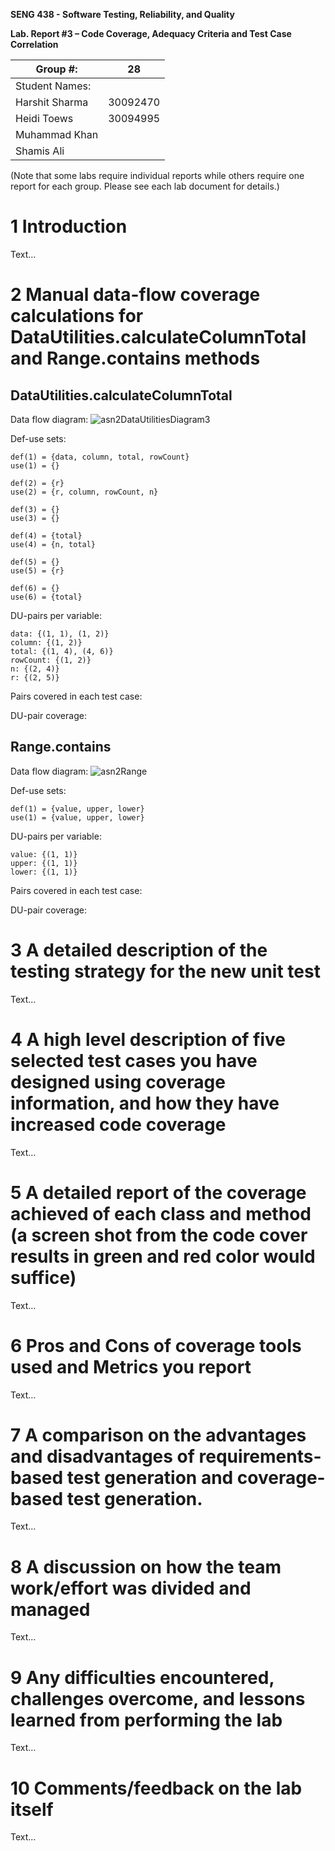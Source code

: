 **SENG 438 - Software Testing, Reliability, and Quality**

**Lab. Report #3 – Code Coverage, Adequacy Criteria and Test Case Correlation**

| Group \#:      |    28    |
| -------------- | ---      |
| Student Names: |          |
| Harshit Sharma | 30092470 |
| Heidi Toews    | 30094995 |
| Muhammad Khan  |          |
| Shamis Ali     |          |

(Note that some labs require individual reports while others require one report
for each group. Please see each lab document for details.)

# 1 Introduction

Text…

# 2 Manual data-flow coverage calculations for DataUtilities.calculateColumnTotal and Range.contains methods

## DataUtilities.calculateColumnTotal

Data flow diagram: 
![asn2DataUtilitiesDiagram3](https://user-images.githubusercontent.com/81480268/156491407-2afa9345-682c-43e9-8935-5bbf713293eb.jpg)

Def-use sets: 
```
def(1) = {data, column, total, rowCount}
use(1) = {}

def(2) = {r}
use(2) = {r, column, rowCount, n}

def(3) = {}
use(3) = {}

def(4) = {total}
use(4) = {n, total}

def(5) = {}
use(5) = {r}

def(6) = {}
use(6) = {total}
```

DU-pairs per variable: 
```
data: {(1, 1), (1, 2)}
column: {(1, 2)}
total: {(1, 4), (4, 6)}
rowCount: {(1, 2)}
n: {(2, 4)}
r: {(2, 5)}
```

Pairs covered in each test case: 

DU-pair coverage: 

## Range.contains 

Data flow diagram: 
![asn2Range](https://user-images.githubusercontent.com/81480268/156491943-1f6b0643-e044-47f7-aed5-23a2dcdbd957.jpg)

Def-use sets: 
```
def(1) = {value, upper, lower}
use(1) = {value, upper, lower}
```

DU-pairs per variable: 
```
value: {(1, 1)}
upper: {(1, 1)}
lower: {(1, 1)}
```

Pairs covered in each test case: 

DU-pair coverage: 

# 3 A detailed description of the testing strategy for the new unit test

Text…

# 4 A high level description of five selected test cases you have designed using coverage information, and how they have increased code coverage

Text…

# 5 A detailed report of the coverage achieved of each class and method (a screen shot from the code cover results in green and red color would suffice)

Text…

# 6 Pros and Cons of coverage tools used and Metrics you report

Text…

# 7 A comparison on the advantages and disadvantages of requirements-based test generation and coverage-based test generation.

Text…

# 8 A discussion on how the team work/effort was divided and managed

Text…

# 9 Any difficulties encountered, challenges overcome, and lessons learned from performing the lab

Text…

# 10 Comments/feedback on the lab itself

Text…
